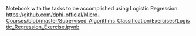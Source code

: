 Notebook with the tasks to be accomplished using Logistic Regression:  
https://github.com/dphi-official/Micro-Courses/blob/master/Supervised_Algorithms_Classification/Exercises/Logistic_Regression_Exercise.ipynb